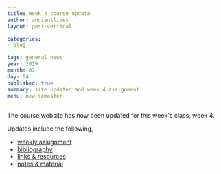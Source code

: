 ```yaml
---
title: Week 4 course update
author: ancientlives
layout: post-vertical

categories:
- blog

tags: general news
year: 2019
month: 02
day: 04
published: true
summary: site updated and week 4 assignment
menu: new-semester
---
```


The course website has now been updated for this week's class, week 4.

Updates include the following,

* [weekly assignment](/weekly_assignment)
* [bibliography](/bibliography)
* [links & resources](/links)
* [notes & material](/notes)
